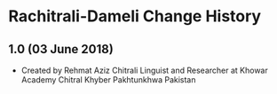 Rachitrali-Dameli Change History
=======================

1.0 (03 June 2018)
-----------------

* Created by Rehmat Aziz Chitrali Linguist and Researcher at Khowar Academy Chitral Khyber Pakhtunkhwa Pakistan

